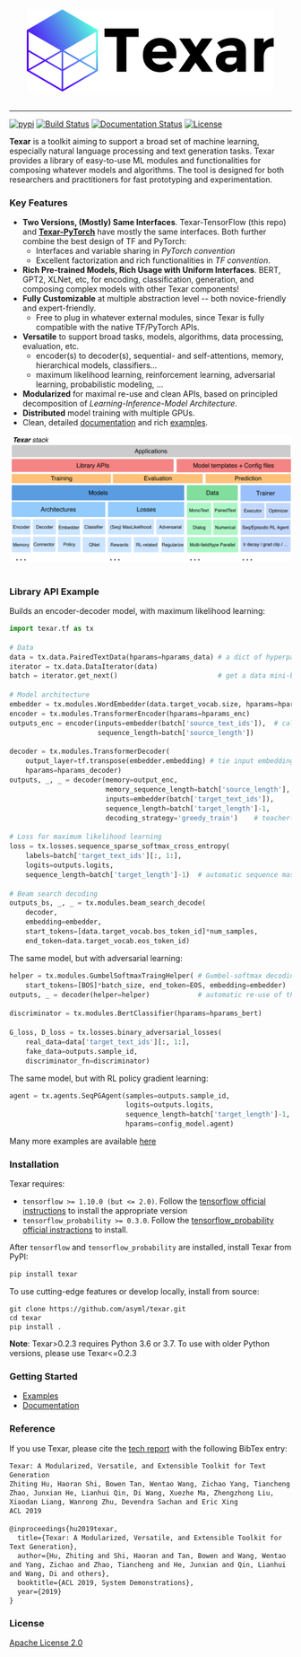 <div align="center">
   <img src="./docs/_static/img/logo_h_035.png"><br><br>
</div>
 
-----------------


[![pypi](https://img.shields.io/pypi/v/texar.svg)](https://pypi.python.org/pypi/texar)
[![Build Status](https://travis-ci.org/asyml/texar.svg?branch=master)](https://travis-ci.org/asyml/texar)
[![Documentation Status](https://readthedocs.org/projects/texar/badge/?version=latest)](https://texar.readthedocs.io/en/latest/?badge=latest)
[![License](https://img.shields.io/badge/license-Apache%202.0-blue.svg)](https://github.com/asyml/texar/blob/master/LICENSE)
 

**Texar** is a toolkit aiming to support a broad set of machine learning, especially natural language processing and text generation tasks. Texar provides a library of easy-to-use ML modules and functionalities for composing whatever models and algorithms. The tool is designed for both researchers and practitioners for fast prototyping and experimentation.


### Key Features
* **Two Versions, (Mostly) Same Interfaces**. Texar-TensorFlow (this repo) and **[Texar-PyTorch](https://github.com/asyml/texar-pytorch)** have mostly the same interfaces. Both further combine the best design of TF and PyTorch:
  - Interfaces and variable sharing in *PyTorch convention*
  - Excellent factorization and rich functionalities in *TF convention*.
* **Rich Pre-trained Models, Rich Usage with Uniform Interfaces**. BERT, GPT2, XLNet, etc, for encoding, classification, generation, and composing complex models with other Texar components!
* **Fully Customizable** at multiple abstraction level -- both novice-friendly and expert-friendly. 
  - Free to plug in whatever external modules, since Texar is fully compatible with the native TF/PyTorch APIs. 
* **Versatile** to support broad tasks, models, algorithms, data processing, evaluation, etc. 
   - encoder(s) to decoder(s), sequential- and self-attentions, memory, hierarchical models, classifiers... 
   - maximum likelihood learning, reinforcement learning, adversarial learning, probabilistic modeling, ... 
* **Modularized** for maximal re-use and clean APIs, based on principled decomposition of *Learning-Inference-Model Architecture*. 
* **Distributed** model training with multiple GPUs.
* Clean, detailed [documentation](https://texar.readthedocs.io) and rich [examples](./examples).


<div align="center">
   <img src="./docs/_static/img/texar_stack.png"><br><br>
</div> 

### Library API Example
Builds an encoder-decoder model, with maximum likelihood learning:
```python
import texar.tf as tx

# Data 
data = tx.data.PairedTextData(hparams=hparams_data) # a dict of hyperparameters 
iterator = tx.data.DataIterator(data)
batch = iterator.get_next()                         # get a data mini-batch

# Model architecture
embedder = tx.modules.WordEmbedder(data.target_vocab.size, hparams=hparams_emb)
encoder = tx.modules.TransformerEncoder(hparams=hparams_enc)
outputs_enc = encoder(inputs=embedder(batch['source_text_ids']),  # call as a function
                      sequence_length=batch['source_length'])
                      
decoder = tx.modules.TransformerDecoder(
    output_layer=tf.transpose(embedder.embedding) # tie input embedding w/ output layer
    hparams=hparams_decoder)
outputs, _, _ = decoder(memory=output_enc, 
                        memory_sequence_length=batch['source_length'],
                        inputs=embedder(batch['target_text_ids']),
                        sequence_length=batch['target_length']-1,
                        decoding_strategy='greedy_train')    # teacher-forcing decoding
                        
# Loss for maximum likelihood learning
loss = tx.losses.sequence_sparse_softmax_cross_entropy(
    labels=batch['target_text_ids'][:, 1:],
    logits=outputs.logits,
    sequence_length=batch['target_length']-1)  # automatic sequence masks

# Beam search decoding
outputs_bs, _, _ = tx.modules.beam_search_decode(
    decoder,
    embedding=embedder,
    start_tokens=[data.target_vocab.bos_token_id]*num_samples,
    end_token=data.target_vocab.eos_token_id)
```
The same model, but with adversarial learning:
```python
helper = tx.modules.GumbelSoftmaxTraingHelper( # Gumbel-softmax decoding
    start_tokens=[BOS]*batch_size, end_token=EOS, embedding=embedder)
outputs, _ = decoder(helper=helper)            # automatic re-use of the decoder variables

discriminator = tx.modules.BertClassifier(hparams=hparams_bert)        # pre-trained model

G_loss, D_loss = tx.losses.binary_adversarial_losses(
    real_data=data['target_text_ids'][:, 1:],
    fake_data=outputs.sample_id,
    discriminator_fn=discriminator)
```
The same model, but with RL policy gradient learning:
```python
agent = tx.agents.SeqPGAgent(samples=outputs.sample_id,
                             logits=outputs.logits,
                             sequence_length=batch['target_length']-1,
                             hparams=config_model.agent)
```
Many more examples are available [here](./examples)
  
### Installation
Texar requires:

* `tensorflow >= 1.10.0 (but <= 2.0)`. Follow the [tensorflow official instructions](https://www.tensorflow.org/install) to install the appropriate version
* `tensorflow_probability >= 0.3.0`. Follow the [tensorflow_probability official instractions](https://www.tensorflow.org/probability/install) to install.

After `tensorflow` and `tensorflow_probability` are installed, install Texar from PyPI: 
```bash
pip install texar
```

To use cutting-edge features or develop locally, install from source: 
```
git clone https://github.com/asyml/texar.git
cd texar
pip install .
```

**Note**: Texar>0.2.3 requires Python 3.6 or 3.7. To use with older Python versions, please use Texar<=0.2.3

### Getting Started
* [Examples](./examples)
* [Documentation](https://texar.readthedocs.io)

### Reference
If you use Texar, please cite the [tech report](https://arxiv.org/abs/1809.00794) with the following BibTex entry:
```
Texar: A Modularized, Versatile, and Extensible Toolkit for Text Generation
Zhiting Hu, Haoran Shi, Bowen Tan, Wentao Wang, Zichao Yang, Tiancheng Zhao, Junxian He, Lianhui Qin, Di Wang, Xuezhe Ma, Zhengzhong Liu, Xiaodan Liang, Wanrong Zhu, Devendra Sachan and Eric Xing
ACL 2019

@inproceedings{hu2019texar,
  title={Texar: A Modularized, Versatile, and Extensible Toolkit for Text Generation},
  author={Hu, Zhiting and Shi, Haoran and Tan, Bowen and Wang, Wentao and Yang, Zichao and Zhao, Tiancheng and He, Junxian and Qin, Lianhui and Wang, Di and others},
  booktitle={ACL 2019, System Demonstrations},
  year={2019}
}
```

### License
[Apache License 2.0](./LICENSE)
